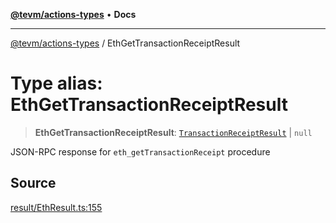 [**@tevm/actions-types**](../README.md) • **Docs**

***

[@tevm/actions-types](../globals.md) / EthGetTransactionReceiptResult

# Type alias: EthGetTransactionReceiptResult

> **EthGetTransactionReceiptResult**: [`TransactionReceiptResult`](TransactionReceiptResult.md) \| `null`

JSON-RPC response for `eth_getTransactionReceipt` procedure

## Source

[result/EthResult.ts:155](https://github.com/evmts/tevm-monorepo/blob/main/packages/actions-types/src/result/EthResult.ts#L155)
